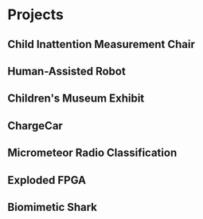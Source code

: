 # [](#header-1)Projects

## [](#header-2)Child Inattention Measurement Chair

## [](#header-2)Human-Assisted Robot

## [](#header-2)Children's Museum Exhibit

## [](#header-2)ChargeCar

## [](#header-2)Micrometeor Radio Classification

## [](#header-2)Exploded FPGA

## [](#header-2)Biomimetic Shark
